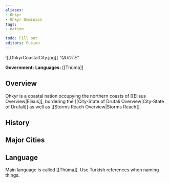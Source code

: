```yaml
---
aliases:
- Ohkyr
- Ohkyr Dominion
tags:
- nation

todo: Fill out
editors: Fusion
---
```

![[OhkyrCoastalCity.jpg]]
*"QUOTE"*

**Government:** 
**Languages:** [[Thüma]]
## Overview
Ohkyr is a coastal nation occupying the northern coasts of [[Elisus Overview|Elisus]], bordering the [[City-State of Drufali Overview|City-State of Drufali]] as well as [[Storms Reach Overview|Storms Reach]].
## History

## Major Cities

## Language
Main language is called [[Thüma]]. Use Turkish references when naming things.